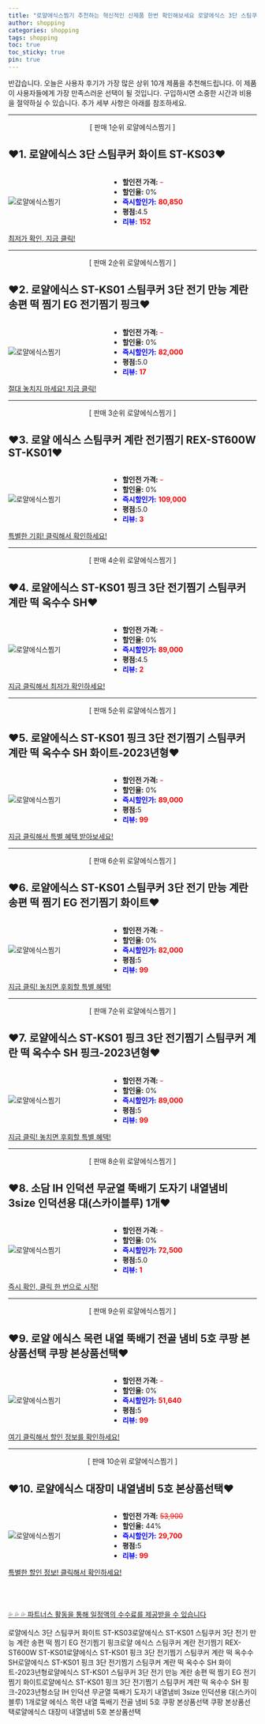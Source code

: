 ```yaml
---
title: "로얄에식스찜기 추천하는 혁신적인 신제품 한번 확인해보세요 로얄에식스 3단 스팀쿠커 화이트 ST-KS03"
author: shopping
categories: shopping
tags: shopping
toc: true
toc_sticky: true
pin: true
---
```

반갑습니다. 오늘은 사용자 후기가 가장 많은 상위 10개 제품을 추천해드립니다. 이 제품이 사용자들에게 가장 만족스러운 선택이 될 것입니다. 구입하시면 소중한 시간과 비용을 절약하실 수 있습니다. 추가 세부 사항은 아래를 참조하세요.

---
<p class="toplist" style="margin: 0 auto; display: block; width: fit-content;">[ 판매 1순위 로얄에식스찜기 ]</p>

<h2><strong>❤️1. 로얄에식스 3단 스팀쿠커 화이트 ST-KS03❤️</strong></h2>

<div style="display: flex; align-items: center;">
    <div style="flex: 0.4;">
        <img src="https://thumbnail7.coupangcdn.com/thumbnails/remote/230x230ex/image/retail/images/2020/08/04/11/3/121822a2-d8da-44a4-b74a-0f588942d5de.jpg" alt="로얄에식스찜기" style="max-width: 100%;">
    </div>
    <div style="flex: 0.6; margin-left: 10px;">
        <ul>
            <li><strong>할인전 가격:</strong> <del style="color: red;">-</del></li>
            <li><strong>할인율:</strong> 0%</li>
            <li><span style='color:blue'><strong>즉시할인가:</strong></span> <span style='color:red'><strong>80,850</strong></span></li>
            <li><strong>평점:</strong>4.5</li>
            <li><span style='color:blue'><strong>리뷰:</strong></span> <span style='color:red'><strong>152</strong></span></li>
        </ul>
    </div>
</div>
<div class="center">
    <a href="https://William4Davisa.github.io?lptag=AF9450613&subid=githubio&pageKey=1914999140&traceid=V0-153&itemId=3251359615&vendorItemId=71238441773" class="myButton">
        최저가 확인, 지금 클릭!
    </a>
</div>


---
<p class="toplist" style="margin: 0 auto; display: block; width: fit-content;">[ 판매 2순위 로얄에식스찜기 ]</p>

<h2><strong>❤️2. 로얄에식스 ST-KS01 스팀쿠커 3단 전기 만능 계란 송편 떡 찜기 EG 전기찜기 핑크❤️</strong></h2>

<div style="display: flex; align-items: center;">
    <div style="flex: 0.4;">
        <img src="https://thumbnail10.coupangcdn.com/thumbnails/remote/230x230ex/image/vendor_inventory/936b/b848d61cf9d66c9dfe26b944803b876ef4ffbfdf1e33fe1ea07ce498a95b.jpg" alt="로얄에식스찜기" style="max-width: 100%;">
    </div>
    <div style="flex: 0.6; margin-left: 10px;">
        <ul>
            <li><strong>할인전 가격:</strong> <del style="color: red;">-</del></li>
            <li><strong>할인율:</strong> 0%</li>
            <li><span style='color:blue'><strong>즉시할인가:</strong></span> <span style='color:red'><strong>82,000</strong></span></li>
            <li><strong>평점:</strong>5.0</li>
            <li><span style='color:blue'><strong>리뷰:</strong></span> <span style='color:red'><strong>17</strong></span></li>
        </ul>
    </div>
</div>
<div class="center">
    <a href="https://William4Davisa.github.io?lptag=AF9450613&subid=githubio&pageKey=1539640291&traceid=V0-153&itemId=2637629249&vendorItemId=70628493666" class="myButton">
        절대 놓치지 마세요! 지금 클릭!
    </a>
</div>


---
<p class="toplist" style="margin: 0 auto; display: block; width: fit-content;">[ 판매 3순위 로얄에식스찜기 ]</p>

<h2><strong>❤️3. 로얄 에식스 스팀쿠커 계란 전기찜기 REX-ST600W ST-KS01❤️</strong></h2>

<div style="display: flex; align-items: center;">
    <div style="flex: 0.4;">
        <img src="https://thumbnail10.coupangcdn.com/thumbnails/remote/230x230ex/image/vendor_inventory/84a0/ac02e0f8e114e83872130932275d50a82788043785c44f9efb3dbd80e96b.jpg" alt="로얄에식스찜기" style="max-width: 100%;">
    </div>
    <div style="flex: 0.6; margin-left: 10px;">
        <ul>
            <li><strong>할인전 가격:</strong> <del style="color: red;">-</del></li>
            <li><strong>할인율:</strong> 0%</li>
            <li><span style='color:blue'><strong>즉시할인가:</strong></span> <span style='color:red'><strong>109,000</strong></span></li>
            <li><strong>평점:</strong>5.0</li>
            <li><span style='color:blue'><strong>리뷰:</strong></span> <span style='color:red'><strong>3</strong></span></li>
        </ul>
    </div>
</div>
<div class="center">
    <a href="https://William4Davisa.github.io?lptag=AF9450613&subid=githubio&pageKey=291062418&traceid=V0-153&itemId=920844161&vendorItemId=5292642350" class="myButton">
        특별한 기회! 클릭해서 확인하세요!
    </a>
</div>


---
<p class="toplist" style="margin: 0 auto; display: block; width: fit-content;">[ 판매 4순위 로얄에식스찜기 ]</p>

<h2><strong>❤️4. 로얄에식스 ST-KS01 핑크 3단 전기찜기 스팀쿠커 계란 떡 옥수수 SH❤️</strong></h2>

<div style="display: flex; align-items: center;">
    <div style="flex: 0.4;">
        <img src="https://thumbnail8.coupangcdn.com/thumbnails/remote/230x230ex/image/vendor_inventory/8c0e/1d1f047f4f29cc5c22e8adead505ddaed87703e7bd8dec09be99296d66d3.jpg" alt="로얄에식스찜기" style="max-width: 100%;">
    </div>
    <div style="flex: 0.6; margin-left: 10px;">
        <ul>
            <li><strong>할인전 가격:</strong> <del style="color: red;">-</del></li>
            <li><strong>할인율:</strong> 0%</li>
            <li><span style='color:blue'><strong>즉시할인가:</strong></span> <span style='color:red'><strong>89,000</strong></span></li>
            <li><strong>평점:</strong>4.5</li>
            <li><span style='color:blue'><strong>리뷰:</strong></span> <span style='color:red'><strong>2</strong></span></li>
        </ul>
    </div>
</div>
<div class="center">
    <a href="https://William4Davisa.github.io?lptag=AF9450613&subid=githubio&pageKey=1862900841&traceid=V0-153&itemId=3166642298&vendorItemId=71154177309" class="myButton">
        지금 클릭해서 최저가 확인하세요!
    </a>
</div>


---
<p class="toplist" style="margin: 0 auto; display: block; width: fit-content;">[ 판매 5순위 로얄에식스찜기 ]</p>

<h2><strong>❤️5. 로얄에식스 ST-KS01 핑크 3단 전기찜기 스팀쿠커 계란 떡 옥수수 SH 화이트-2023년형❤️</strong></h2>

<div style="display: flex; align-items: center;">
    <div style="flex: 0.4;">
        <img src="https://thumbnail7.coupangcdn.com/thumbnails/remote/230x230ex/image/vendor_inventory/55aa/2e239c6ef2f4fd98988f510155c2de9e23170ada5e489d6b77896b5f5edf.jpg" alt="로얄에식스찜기" style="max-width: 100%;">
    </div>
    <div style="flex: 0.6; margin-left: 10px;">
        <ul>
            <li><strong>할인전 가격:</strong> <del style="color: red;">-</del></li>
            <li><strong>할인율:</strong> 0%</li>
            <li><span style='color:blue'><strong>즉시할인가:</strong></span> <span style='color:red'><strong>89,000</strong></span></li>
            <li><strong>평점:</strong>5</li>
            <li><span style='color:blue'><strong>리뷰:</strong></span> <span style='color:red'><strong>99</strong></span></li>
        </ul>
    </div>
</div>
<div class="center">
    <a href="https://William4Davisa.github.io?lptag=AF9450613&subid=githubio&pageKey=6976812463&traceid=V0-153&itemId=17031198292&vendorItemId=84206449258" class="myButton">
        지금 클릭해서 특별 혜택 받아보세요!
    </a>
</div>


---
<p class="toplist" style="margin: 0 auto; display: block; width: fit-content;">[ 판매 6순위 로얄에식스찜기 ]</p>

<h2><strong>❤️6. 로얄에식스 ST-KS01 스팀쿠커 3단 전기 만능 계란 송편 떡 찜기 EG 전기찜기 화이트❤️</strong></h2>

<div style="display: flex; align-items: center;">
    <div style="flex: 0.4;">
        <img src="https://thumbnail6.coupangcdn.com/thumbnails/remote/230x230ex/image/vendor_inventory/8556/74a61cfaceedfb16842b2356d3bb5bee6ce1f607ef58e40bf0ebb3b2e7d7.jpg" alt="로얄에식스찜기" style="max-width: 100%;">
    </div>
    <div style="flex: 0.6; margin-left: 10px;">
        <ul>
            <li><strong>할인전 가격:</strong> <del style="color: red;">-</del></li>
            <li><strong>할인율:</strong> 0%</li>
            <li><span style='color:blue'><strong>즉시할인가:</strong></span> <span style='color:red'><strong>82,000</strong></span></li>
            <li><strong>평점:</strong>5</li>
            <li><span style='color:blue'><strong>리뷰:</strong></span> <span style='color:red'><strong>99</strong></span></li>
        </ul>
    </div>
</div>
<div class="center">
    <a href="https://William4Davisa.github.io?lptag=AF9450613&subid=githubio&pageKey=2211326465&traceid=V0-153&itemId=3764604033&vendorItemId=71749691512" class="myButton">
        지금 클릭! 놓치면 후회할 특별 혜택!
    </a>
</div>


---
<p class="toplist" style="margin: 0 auto; display: block; width: fit-content;">[ 판매 7순위 로얄에식스찜기 ]</p>

<h2><strong>❤️7. 로얄에식스 ST-KS01 핑크 3단 전기찜기 스팀쿠커 계란 떡 옥수수 SH 핑크-2023년형❤️</strong></h2>

<div style="display: flex; align-items: center;">
    <div style="flex: 0.4;">
        <img src="https://thumbnail7.coupangcdn.com/thumbnails/remote/230x230ex/image/vendor_inventory/d421/86e21060871f87d262163e58fe766e10768750d91af4c17993521c45a3f7.jpg" alt="로얄에식스찜기" style="max-width: 100%;">
    </div>
    <div style="flex: 0.6; margin-left: 10px;">
        <ul>
            <li><strong>할인전 가격:</strong> <del style="color: red;">-</del></li>
            <li><strong>할인율:</strong> 0%</li>
            <li><span style='color:blue'><strong>즉시할인가:</strong></span> <span style='color:red'><strong>89,000</strong></span></li>
            <li><strong>평점:</strong>5</li>
            <li><span style='color:blue'><strong>리뷰:</strong></span> <span style='color:red'><strong>99</strong></span></li>
        </ul>
    </div>
</div>
<div class="center">
    <a href="https://William4Davisa.github.io?lptag=AF9450613&subid=githubio&pageKey=6976812463&traceid=V0-153&itemId=17031198291&vendorItemId=84206449248" class="myButton">
        지금 클릭! 놓치면 후회할 특별 혜택!
    </a>
</div>


---
<p class="toplist" style="margin: 0 auto; display: block; width: fit-content;">[ 판매 8순위 로얄에식스찜기 ]</p>

<h2><strong>❤️8. 소담 IH 인덕션 무균열 뚝배기 도자기 내열냄비 3size 인덕션용 대(스카이블루) 1개❤️</strong></h2>

<div style="display: flex; align-items: center;">
    <div style="flex: 0.4;">
        <img src="https://thumbnail9.coupangcdn.com/thumbnails/remote/230x230ex/image/vendor_inventory/5a8a/bd485e2ddc8f934b6b6b97aae2c8e77531af9b31e1adc913b5d993b5d829.jpg" alt="로얄에식스찜기" style="max-width: 100%;">
    </div>
    <div style="flex: 0.6; margin-left: 10px;">
        <ul>
            <li><strong>할인전 가격:</strong> <del style="color: red;">-</del></li>
            <li><strong>할인율:</strong> 0%</li>
            <li><span style='color:blue'><strong>즉시할인가:</strong></span> <span style='color:red'><strong>72,500</strong></span></li>
            <li><strong>평점:</strong>5.0</li>
            <li><span style='color:blue'><strong>리뷰:</strong></span> <span style='color:red'><strong>1</strong></span></li>
        </ul>
    </div>
</div>
<div class="center">
    <a href="https://William4Davisa.github.io?lptag=AF9450613&subid=githubio&pageKey=8118373408&traceid=V0-153&itemId=23019354181&vendorItemId=90053144198" class="myButton">
        즉시 확인, 클릭 한 번으로 시작!
    </a>
</div>


---
<p class="toplist" style="margin: 0 auto; display: block; width: fit-content;">[ 판매 9순위 로얄에식스찜기 ]</p>

<h2><strong>❤️9. 로얄 에식스 목련 내열 뚝배기 전골 냄비 5호 쿠팡 본상품선택 쿠팡 본상품선택❤️</strong></h2>

<div style="display: flex; align-items: center;">
    <div style="flex: 0.4;">
        <img src="https://thumbnail9.coupangcdn.com/thumbnails/remote/230x230ex/image/vendor_inventory/e0eb/e49d29020506e120f7b6843a7d3cda972cb79d4743f046e5ac1566afc568.jpg" alt="로얄에식스찜기" style="max-width: 100%;">
    </div>
    <div style="flex: 0.6; margin-left: 10px;">
        <ul>
            <li><strong>할인전 가격:</strong> <del style="color: red;">-</del></li>
            <li><strong>할인율:</strong> 0%</li>
            <li><span style='color:blue'><strong>즉시할인가:</strong></span> <span style='color:red'><strong>51,640</strong></span></li>
            <li><strong>평점:</strong>5</li>
            <li><span style='color:blue'><strong>리뷰:</strong></span> <span style='color:red'><strong>99</strong></span></li>
        </ul>
    </div>
</div>
<div class="center">
    <a href="https://William4Davisa.github.io?lptag=AF9450613&subid=githubio&pageKey=7013316151&traceid=V0-153&itemId=17242314290&vendorItemId=85434427424" class="myButton">
        여기 클릭해서 할인 정보를 확인하세요!
    </a>
</div>


---
<p class="toplist" style="margin: 0 auto; display: block; width: fit-content;">[ 판매 10순위 로얄에식스찜기 ]</p>

<h2><strong>❤️10. 로얄에식스 대장미 내열냄비 5호 본상품선택❤️</strong></h2>

<div style="display: flex; align-items: center;">
    <div style="flex: 0.4;">
        <img src="https://thumbnail8.coupangcdn.com/thumbnails/remote/230x230ex/image/vendor_inventory/images/2017/09/28/17/1/f8bdc2bc-0e63-47d4-9f31-9718d57da653.jpg" alt="로얄에식스찜기" style="max-width: 100%;">
    </div>
    <div style="flex: 0.6; margin-left: 10px;">
        <ul>
            <li><strong>할인전 가격:</strong> <del style="color: red;">53,900</del></li>
            <li><strong>할인율:</strong> 44%</li>
            <li><span style='color:blue'><strong>즉시할인가:</strong></span> <span style='color:red'><strong>29,700</strong></span></li>
            <li><strong>평점:</strong>5</li>
            <li><span style='color:blue'><strong>리뷰:</strong></span> <span style='color:red'><strong>99</strong></span></li>
        </ul>
    </div>
</div>
<div class="center">
    <a href="https://William4Davisa.github.io?lptag=AF9450613&subid=githubio&pageKey=49151316&traceid=V0-153&itemId=174210168&vendorItemId=3319437002" class="myButton">
        특별한 할인 정보! 클릭해서 확인하세요!
    </a>
</div>

<br><br><br>[💦 💦 💦 파트너스 활동을 통해 일정액의 수수료를 제공받을 수 있습니다](https://link.coupang.com/a/bcpT2c)<br><br>로얄에식스 3단 스팀쿠커 화이트 ST-KS03로얄에식스 ST-KS01 스팀쿠커 3단 전기 만능 계란 송편 떡 찜기 EG 전기찜기 핑크로얄 에식스 스팀쿠커 계란 전기찜기 REX-ST600W ST-KS01로얄에식스 ST-KS01 핑크 3단 전기찜기 스팀쿠커 계란 떡 옥수수 SH로얄에식스 ST-KS01 핑크 3단 전기찜기 스팀쿠커 계란 떡 옥수수 SH 화이트-2023년형로얄에식스 ST-KS01 스팀쿠커 3단 전기 만능 계란 송편 떡 찜기 EG 전기찜기 화이트로얄에식스 ST-KS01 핑크 3단 전기찜기 스팀쿠커 계란 떡 옥수수 SH 핑크-2023년형소담 IH 인덕션 무균열 뚝배기 도자기 내열냄비 3size 인덕션용 대(스카이블루) 1개로얄 에식스 목련 내열 뚝배기 전골 냄비 5호 쿠팡 본상품선택 쿠팡 본상품선택로얄에식스 대장미 내열냄비 5호 본상품선택